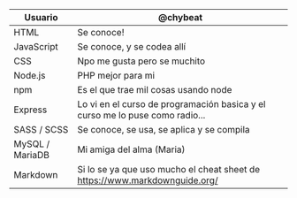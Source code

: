 | Usuario         | @chybeat                                                                     |
| --------------- | ---------------------------------------------------------------------------- |
| HTML            | Se conoce!                                                                   |
| JavaScript      | Se conoce, y se codea allí                                                   |
| CSS             | Npo me gusta pero se muchito                                                 |
| Node.js         | PHP mejor para mi                                                            |
| npm             | Es el que trae mil cosas usando node                                         |
| Express         | Lo vi en el curso de programación basica y el curso me lo puse como radio... |
| SASS / SCSS     | Se conoce, se usa, se aplica y se compila                                    |
| MySQL / MariaDB | Mi amiga del alma (Maria)                                                    |
| Markdown        | Si lo se ya que uso mucho el cheat sheet de https://www.markdownguide.org/   |
